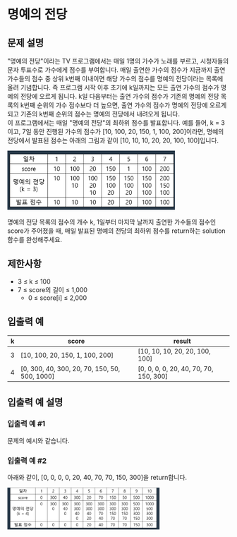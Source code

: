 # 명예의 전당

## 문제 설명
"명예의 전당"이라는 TV 프로그램에서는 매일 1명의 가수가 노래를 부르고, 시청자들의 문자 투표수로 가수에게 점수를 부여합니다. 매일 출연한 가수의 점수가 지금까지 출연 가수들의 점수 중 상위 k번째 이내이면 해당 가수의 점수를 명예의 전당이라는 목록에 올려 기념합니다. 즉 프로그램 시작 이후 초기에 k일까지는 모든 출연 가수의 점수가 명예의 전당에 오르게 됩니다. k일 다음부터는 출연 가수의 점수가 기존의 명예의 전당 목록의 k번째 순위의 가수 점수보다 더 높으면, 출연 가수의 점수가 명예의 전당에 오르게 되고 기존의 k번째 순위의 점수는 명예의 전당에서 내려오게 됩니다.  
이 프로그램에서는 매일 "명예의 전당"의 최하위 점수를 발표합니다. 예를 들어, k = 3이고, 7일 동안 진행된 가수의 점수가 [10, 100, 20, 150, 1, 100, 200]이라면, 명예의 전당에서 발표된 점수는 아래의 그림과 같이 [10, 10, 10, 20, 20, 100, 100]입니다.

![명예의전당1.png](명예의전당1.png)

명예의 전당 목록의 점수의 개수 k, 1일부터 마지막 날까지 출연한 가수들의 점수인 score가 주어졌을 때, 매일 발표된 명예의 전당의 최하위 점수를 return하는 solution 함수를 완성해주세요.

## 제한사항
- 3 ≤ k ≤ 100
- 7 ≤ score의 길이 ≤ 1,000
  - 0 ≤ score[i] ≤ 2,000

## 입출력 예
|k	|score	|result|
|---|---|---|
|3	|[10, 100, 20, 150, 1, 100, 200]	|[10, 10, 10, 20, 20, 100, 100]|
|4	|[0, 300, 40, 300, 20, 70, 150, 50, 500, 1000]	|[0, 0, 0, 0, 20, 40, 70, 70, 150, 300]|

## 입출력 예 설명
### 입출력 예 #1

문제의 예시와 같습니다.

### 입출력 예 #2

아래와 같이, [0, 0, 0, 0, 20, 40, 70, 70, 150, 300]을 return합니다.

![명에의전당2.png](명예의전당2.png)